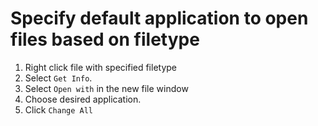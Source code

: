 # Specify default application to open files based on filetype

1. Right click file with specified filetype
2. Select `Get Info`.
3. Select `Open with` in the new file window
4. Choose desired application.
5. Click `Change All`
